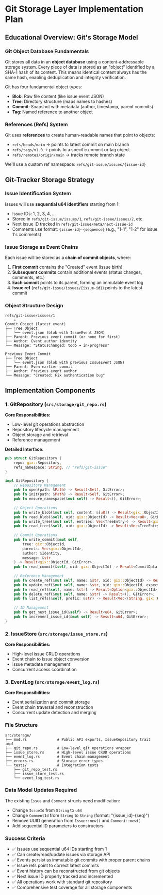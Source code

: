 # Git Storage Layer Implementation Plan

## Educational Overview: Git's Storage Model

### Git Object Database Fundamentals

Git stores all data in an **object database** using a content-addressable storage system. Every piece of data is stored as an "object" identified by a SHA-1 hash of its content. This means identical content always has the same hash, enabling deduplication and integrity verification.

Git has four fundamental object types:
- **Blob**: Raw file content (like issue event JSON)
- **Tree**: Directory structure (maps names to hashes) 
- **Commit**: Snapshot with metadata (author, timestamp, parent commits)
- **Tag**: Named reference to another object

### References (Refs) System

Git uses **references** to create human-readable names that point to objects:
- `refs/heads/main` → points to latest commit on main branch
- `refs/tags/v1.0` → points to a specific commit or tag object
- `refs/remotes/origin/main` → tracks remote branch state

We'll use a custom ref namespace: `refs/git-issue/issues/{issue-id}`

## Git-Tracker Storage Strategy

### Issue Identification System

Issues will use **sequential u64 identifiers** starting from 1:
- Issue IDs: 1, 2, 3, 4, ...
- Stored in `refs/git-issue/issues/1`, `refs/git-issue/issues/2`, etc.
- Next issue ID tracked in `refs/git-issue/meta/next-issue-id`
- Comments use format: `{issue-id}-{sequence}` (e.g., "1-1", "1-2" for issue 1's comments)

### Issue Storage as Event Chains

Each issue will be stored as a **chain of commit objects**, where:
1. **First commit** contains the "Created" event (issue birth)
2. **Subsequent commits** contain additional events (status changes, comments, etc.)
3. **Each commit** points to its parent, forming an immutable event log
4. **Issue ref** (`refs/git-issue/issues/{issue-id}`) points to the latest commit

### Object Structure Design

```
refs/git-issue/issues/1
    ↓
Commit Object (latest event)
├── Tree Object
│   └── event.json (blob with IssueEvent JSON)
├── Parent: Previous event commit (or none for first)
├── Author: Event author identity  
└── Message: "StatusChanged: todo → in-progress"

Previous Event Commit
├── Tree Object  
│   └── event.json (blob with previous IssueEvent JSON)
├── Parent: Even earlier commit
├── Author: Previous event author
└── Message: "Created: Fix authentication bug"
```

## Implementation Components

### 1. GitRepository (`src/storage/git_repo.rs`)

**Core Responsibilities:**
- Low-level git operations abstraction
- Repository lifecycle management  
- Object storage and retrieval
- Reference management

**Detailed Interface:**
```rust
pub struct GitRepository {
    repo: gix::Repository,
    refs_namespace: String, // "refs/git-issue"
}

impl GitRepository {
    // Repository Management
    pub fn open(path: &Path) -> Result<Self, GitError>;
    pub fn init(path: &Path) -> Result<Self, GitError>;
    pub fn ensure_namespace(&mut self) -> Result<(), GitError>;
    
    // Object Operations  
    pub fn write_blob(&mut self, content: &[u8]) -> Result<gix::ObjectId, GitError>;
    pub fn read_blob(&self, oid: gix::ObjectId) -> Result<Vec<u8>, GitError>;
    pub fn write_tree(&mut self, entries: Vec<TreeEntry>) -> Result<gix::ObjectId, GitError>;
    pub fn read_tree(&self, oid: gix::ObjectId) -> Result<Vec<TreeEntry>, GitError>;
    
    // Commit Operations
    pub fn write_commit(&mut self, 
        tree: gix::ObjectId,
        parents: Vec<gix::ObjectId>,
        author: &Identity,
        message: &str
    ) -> Result<gix::ObjectId, GitError>;
    pub fn read_commit(&self, oid: gix::ObjectId) -> Result<CommitData, GitError>;
    
    // Reference Management
    pub fn create_ref(&mut self, name: &str, oid: gix::ObjectId) -> Result<(), GitError>;
    pub fn update_ref(&mut self, name: &str, oid: gix::ObjectId, expected: Option<gix::ObjectId>) -> Result<(), GitError>;
    pub fn read_ref(&self, name: &str) -> Result<Option<gix::ObjectId>, GitError>;
    pub fn delete_ref(&mut self, name: &str) -> Result<(), GitError>;
    pub fn list_refs(&self, prefix: &str) -> Result<Vec<(String, gix::ObjectId)>, GitError>;
    
    // ID Management
    pub fn get_next_issue_id(&self) -> Result<u64, GitError>;
    pub fn increment_issue_id(&mut self) -> Result<u64, GitError>;
}
```

### 2. IssueStore (`src/storage/issue_store.rs`)

**Core Responsibilities:**
- High-level issue CRUD operations
- Event chain to Issue object conversion
- Issue metadata management
- Concurrent access coordination

### 3. EventLog (`src/storage/event_log.rs`)

**Core Responsibilities:**
- Event serialization and commit storage
- Event chain traversal and reconstruction
- Concurrent update detection and merging

### File Structure
```
src/storage/
├── mod.rs              # Public API exports, IssueRepository trait impl
├── git_repo.rs         # Low-level git operations wrapper
├── issue_store.rs      # High-level issue CRUD operations  
├── event_log.rs        # Event chain management
├── errors.rs           # Storage error types
└── tests/              # Integration tests
    ├── git_repo_test.rs
    ├── issue_store_test.rs
    └── event_log_test.rs
```

### Data Model Updates Required

The existing `Issue` and `Comment` structs need modification:
- Change `IssueId` from `String` to `u64`
- Change `CommentId` from `String` to `String` (format: "{issue_id}-{seq}")
- Remove UUID generation from `Issue::new()` and `Comment::new()`
- Add sequential ID parameters to constructors

### Success Criteria
- ✅ Issues use sequential u64 IDs starting from 1
- ✅ Can create/read/update issues via storage API
- ✅ Events persist as immutable git commits with proper parent chains
- ✅ Issue refs point to correct latest commits  
- ✅ Event history can be reconstructed from git objects
- ✅ Next issue ID properly tracked and incremented
- ✅ All operations work with standard git repository
- ✅ Comprehensive test coverage for all storage components